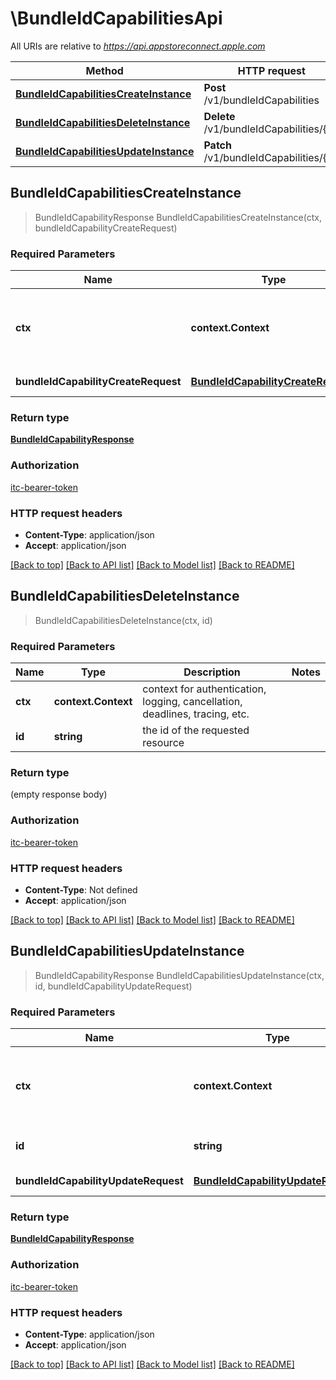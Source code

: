 # \BundleIdCapabilitiesApi

All URIs are relative to *https://api.appstoreconnect.apple.com*

Method | HTTP request | Description
------------- | ------------- | -------------
[**BundleIdCapabilitiesCreateInstance**](BundleIdCapabilitiesApi.md#BundleIdCapabilitiesCreateInstance) | **Post** /v1/bundleIdCapabilities | 
[**BundleIdCapabilitiesDeleteInstance**](BundleIdCapabilitiesApi.md#BundleIdCapabilitiesDeleteInstance) | **Delete** /v1/bundleIdCapabilities/{id} | 
[**BundleIdCapabilitiesUpdateInstance**](BundleIdCapabilitiesApi.md#BundleIdCapabilitiesUpdateInstance) | **Patch** /v1/bundleIdCapabilities/{id} | 



## BundleIdCapabilitiesCreateInstance

> BundleIdCapabilityResponse BundleIdCapabilitiesCreateInstance(ctx, bundleIdCapabilityCreateRequest)



### Required Parameters


Name | Type | Description  | Notes
------------- | ------------- | ------------- | -------------
**ctx** | **context.Context** | context for authentication, logging, cancellation, deadlines, tracing, etc.
**bundleIdCapabilityCreateRequest** | [**BundleIdCapabilityCreateRequest**](BundleIdCapabilityCreateRequest.md)| BundleIdCapability representation | 

### Return type

[**BundleIdCapabilityResponse**](BundleIdCapabilityResponse.md)

### Authorization

[itc-bearer-token](../README.md#itc-bearer-token)

### HTTP request headers

- **Content-Type**: application/json
- **Accept**: application/json

[[Back to top]](#) [[Back to API list]](../README.md#documentation-for-api-endpoints)
[[Back to Model list]](../README.md#documentation-for-models)
[[Back to README]](../README.md)


## BundleIdCapabilitiesDeleteInstance

> BundleIdCapabilitiesDeleteInstance(ctx, id)



### Required Parameters


Name | Type | Description  | Notes
------------- | ------------- | ------------- | -------------
**ctx** | **context.Context** | context for authentication, logging, cancellation, deadlines, tracing, etc.
**id** | **string**| the id of the requested resource | 

### Return type

 (empty response body)

### Authorization

[itc-bearer-token](../README.md#itc-bearer-token)

### HTTP request headers

- **Content-Type**: Not defined
- **Accept**: application/json

[[Back to top]](#) [[Back to API list]](../README.md#documentation-for-api-endpoints)
[[Back to Model list]](../README.md#documentation-for-models)
[[Back to README]](../README.md)


## BundleIdCapabilitiesUpdateInstance

> BundleIdCapabilityResponse BundleIdCapabilitiesUpdateInstance(ctx, id, bundleIdCapabilityUpdateRequest)



### Required Parameters


Name | Type | Description  | Notes
------------- | ------------- | ------------- | -------------
**ctx** | **context.Context** | context for authentication, logging, cancellation, deadlines, tracing, etc.
**id** | **string**| the id of the requested resource | 
**bundleIdCapabilityUpdateRequest** | [**BundleIdCapabilityUpdateRequest**](BundleIdCapabilityUpdateRequest.md)| BundleIdCapability representation | 

### Return type

[**BundleIdCapabilityResponse**](BundleIdCapabilityResponse.md)

### Authorization

[itc-bearer-token](../README.md#itc-bearer-token)

### HTTP request headers

- **Content-Type**: application/json
- **Accept**: application/json

[[Back to top]](#) [[Back to API list]](../README.md#documentation-for-api-endpoints)
[[Back to Model list]](../README.md#documentation-for-models)
[[Back to README]](../README.md)

